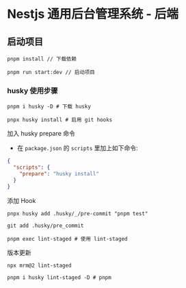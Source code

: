 # Nestjs 通用后台管理系统 - 后端


## 启动项目

```
pnpm install // 下载依赖

pnpm run start:dev // 启动项目
```


### husky 使用步骤
```shell
pnpm i husky -D # 下载 husky

pnpx husky install # 启用 git hooks
```

加入 husky prepare 命令
- 在 `package.json` 的 `scripts` 里加上如下命令:
```json
{
  "scripts": {
    "prepare": "husky install"
  }
}
```

添加 Hook
```shell
pnpx husky add .husky/_/pre-commit "pnpm test"

git add .husky/pre_commit
```

```shell
pnpm exec lint-staged # 使用 lint-staged
```

版本更新

```shell
npx mrm@2 lint-staged

pnpm i husky lint-staged -D # pnpm

```